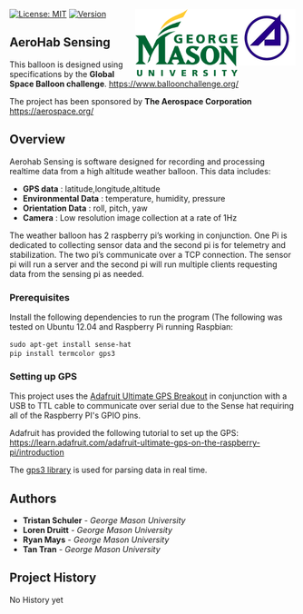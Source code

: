 <img src="AerospaceCorpLogo.png" align="right" height = "100" /> <img src="GMULogo.png" align="right" height = "120" />

[![License: MIT](https://img.shields.io/badge/License-MIT-yellow.svg)](https://opensource.org/licenses/MIT)
[![Version](https://img.shields.io/pypi/pyversions/event-bus-py2.svg)](https://www.python.org/download/releases/2.7/)

## AeroHab Sensing
This balloon is designed using specifications by the **Global Space Balloon challenge**. 
https://www.balloonchallenge.org/

The project has been sponsored by **The Aerospace Corporation**
https://aerospace.org/

## Overview

Aerohab Sensing is software designed for recording and processing realtime data from a high altitude weather balloon.  This data includes:
- **GPS data** : latitude,longitude,altitude
- **Environmental Data** : temperature, humidity, pressure
- **Orientation Data** : roll, pitch, yaw
- **Camera** : Low resolution image collection at a rate of 1Hz

The weather balloon has 2 raspberry pi’s working in conjunction. One Pi is dedicated to collecting sensor data and the second pi is for telemetry and stabilization. The two pi’s communicate over a TCP connection.  The sensor pi will run a server and the second pi will run multiple clients requesting data from the sensing pi as needed.

### Prerequisites

Install the following dependencies to run the program (The following was tested on Ubuntu 12.04 and Raspberry Pi running Raspbian: 

```
sudo apt-get install sense-hat
pip install termcolor gps3
```
### Setting up GPS
This project uses the [Adafruit Ultimate GPS Breakout](https://www.adafruit.com/product/746) in conjunction with a USB to TTL cable to communicate over serial due to the Sense hat requiring all of the Raspberry PI's GPIO pins. 

Adafruit has provided the following tutorial to set up the GPS:
https://learn.adafruit.com/adafruit-ultimate-gps-on-the-raspberry-pi/introduction

The [gps3 library](https://pypi.org/project/gps3/) is used for parsing data in real time. 

## Authors

* **Tristan Schuler** - *George Mason University* 
* **Loren Druitt** - *George Mason University* 
* **Ryan Mays** - *George Mason University* 
* **Tan Tran** - *George Mason University* 

## Project History

No History yet
